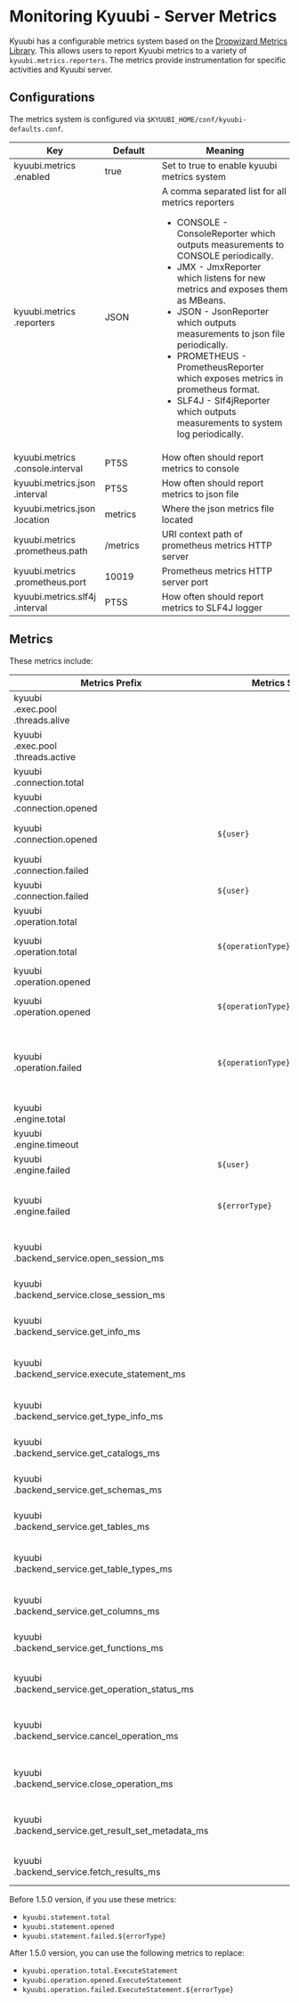 <!--
 - Licensed to the Apache Software Foundation (ASF) under one or more
 - contributor license agreements.  See the NOTICE file distributed with
 - this work for additional information regarding copyright ownership.
 - The ASF licenses this file to You under the Apache License, Version 2.0
 - (the "License"); you may not use this file except in compliance with
 - the License.  You may obtain a copy of the License at
 -
 -   http://www.apache.org/licenses/LICENSE-2.0
 -
 - Unless required by applicable law or agreed to in writing, software
 - distributed under the License is distributed on an "AS IS" BASIS,
 - WITHOUT WARRANTIES OR CONDITIONS OF ANY KIND, either express or implied.
 - See the License for the specific language governing permissions and
 - limitations under the License.
 -->

# Monitoring Kyuubi - Server Metrics

Kyuubi has a configurable metrics system based on the [Dropwizard Metrics Library](https://metrics.dropwizard.io/).
This allows users to report Kyuubi metrics to a variety of `kyuubi.metrics.reporters`. 
The metrics provide instrumentation for specific activities and Kyuubi server.

## Configurations

The metrics system is configured via `$KYUUBI_HOME/conf/kyuubi-defaults.conf`.

Key | Default | Meaning | Type | Since
--- | --- | --- | --- | ---
kyuubi\.metrics<br>\.enabled|<div style='width: 65pt;word-wrap: break-word;white-space: normal'>true</div>|<div style='width: 170pt;word-wrap: break-word;white-space: normal'>Set to true to enable kyuubi metrics system</div>|<div style='width: 30pt'>boolean</div>|<div style='width: 20pt'>1.2.0</div>
kyuubi\.metrics<br>\.reporters|<div style='width: 65pt;word-wrap: break-word;white-space: normal'>JSON</div>|<div style='width: 170pt;word-wrap: break-word;white-space: normal'>A comma separated list for all metrics reporters<ul> <li>CONSOLE - ConsoleReporter which outputs measurements to CONSOLE periodically.</li> <li>JMX - JmxReporter which listens for new metrics and exposes them as MBeans.</li>  <li>JSON - JsonReporter which outputs measurements to json file periodically.</li> <li>PROMETHEUS - PrometheusReporter which exposes metrics in prometheus format.</li> <li>SLF4J - Slf4jReporter which outputs measurements to system log periodically.</li></ul></div>|<div style='width: 30pt'>seq</div>|<div style='width: 20pt'>1.2.0</div>
kyuubi\.metrics<br>\.console\.interval|<div style='width: 65pt;word-wrap: break-word;white-space: normal'>PT5S</div>|<div style='width: 170pt;word-wrap: break-word;white-space: normal'>How often should report metrics to console</div>|<div style='width: 30pt'>duration</div>|<div style='width: 20pt'>1.2.0</div>
kyuubi\.metrics\.json<br>\.interval|<div style='width: 65pt;word-wrap: break-word;white-space: normal'>PT5S</div>|<div style='width: 170pt;word-wrap: break-word;white-space: normal'>How often should report metrics to json file</div>|<div style='width: 30pt'>duration</div>|<div style='width: 20pt'>1.2.0</div>
kyuubi\.metrics\.json<br>\.location|<div style='width: 65pt;word-wrap: break-word;white-space: normal'>metrics</div>|<div style='width: 170pt;word-wrap: break-word;white-space: normal'>Where the json metrics file located</div>|<div style='width: 30pt'>string</div>|<div style='width: 20pt'>1.2.0</div>
kyuubi\.metrics<br>\.prometheus\.path|<div style='width: 65pt;word-wrap: break-word;white-space: normal'>/metrics</div>|<div style='width: 170pt;word-wrap: break-word;white-space: normal'>URI context path of prometheus metrics HTTP server</div>|<div style='width: 30pt'>string</div>|<div style='width: 20pt'>1.2.0</div>
kyuubi\.metrics<br>\.prometheus\.port|<div style='width: 65pt;word-wrap: break-word;white-space: normal'>10019</div>|<div style='width: 170pt;word-wrap: break-word;white-space: normal'>Prometheus metrics HTTP server port</div>|<div style='width: 30pt'>int</div>|<div style='width: 20pt'>1.2.0</div>
kyuubi\.metrics\.slf4j<br>\.interval|<div style='width: 65pt;word-wrap: break-word;white-space: normal'>PT5S</div>|<div style='width: 170pt;word-wrap: break-word;white-space: normal'>How often should report metrics to SLF4J logger</div>|<div style='width: 30pt'>duration</div>|<div style='width: 20pt'>1.2.0</div>

## Metrics

These metrics include:

Metrics Prefix | Metrics Suffix | Type | Since | Description
---|---|---|---|---
kyuubi<br/>.exec.pool<br/>.threads.alive  | | gauge | 1.2.0 |<div style='width: 150pt;word-wrap: break-word;white-space: normal'> threads keepAlive in the backend executive thread pool</div>
kyuubi<br/>.exec.pool<br/>.threads.active | | gauge | 1.2.0 |<div style='width: 150pt;word-wrap: break-word;white-space: normal'> threads active in the backend executive thread pool</div>
kyuubi<br/>.connection.total   | | counter | 1.2.0 |<div style='width: 150pt;word-wrap: break-word;white-space: normal'>  cumulative connection count</div>
kyuubi<br/>.connection.opened  | | gauge | 1.2.0 |<div style='width: 150pt;word-wrap: break-word;white-space: normal'> current active connection count</div>
kyuubi<br/>.connection.opened  | `${user}` | counter | 1.2.0 |<div style='width: 150pt;word-wrap: break-word;white-space: normal'> current active connections count requested by a `${user}`</div>
kyuubi<br/>.connection.failed  | | counter | 1.2.0 |<div style='width: 150pt;word-wrap: break-word;white-space: normal'>  cumulative failed connection count</div>
kyuubi<br/>.connection.failed  | `${user}` | counter | 1.2.0 |<div style='width: 150pt;word-wrap: break-word;white-space: normal'> cumulative failed connections for a `${user}`</div>
kyuubi<br/>.operation.total    | | counter | 1.5.0 |<div style='width: 150pt;word-wrap: break-word;white-space: normal'>  cumulative opened operation count</div>
kyuubi<br/>.operation.total    | `${operationType}` | counter | 1.5.0 |<div style='width: 150pt;word-wrap: break-word;white-space: normal'>  cumulative opened count for the operation `${operationType}`</div>
kyuubi<br/>.operation.opened   | | gauge | 1.5.0 |<div style='width: 150pt;word-wrap: break-word;white-space: normal'>  current opened operation count</div>
kyuubi<br/>.operation.opened   | `${operationType}` | counter | 1.5.0 |<div style='width: 150pt;word-wrap: break-word;white-space: normal'>  current opened count for the operation `${operationType}`</div>
kyuubi<br/>.operation.failed   | `${operationType}`.`${errorType}` | counter | 1.5.0 |<div style='width: 150pt;word-wrap: break-word;white-space: normal'>  cumulative failed count for the operation `${operationType}` with a particular `${errorType}`, e.g. `execute_statement.AnalysisException`</div>
kyuubi<br/>.engine.total       | | counter | 1.2.0 |<div style='width: 150pt;word-wrap: break-word;white-space: normal'>  cumulative created engines</div>
kyuubi<br/>.engine.timeout     | | counter | 1.2.0 |<div style='width: 150pt;word-wrap: break-word;white-space: normal'>  cumulative timeout engines</div>
kyuubi<br/>.engine.failed      | `${user}` | counter | 1.2.0 |<div style='width: 150pt;word-wrap: break-word;white-space: normal'>  cumulative explicitly failed engine count for a `${user}`</div>
kyuubi<br/>.engine.failed      | `${errorType}` | counter | 1.2.0 |<div style='width: 150pt;word-wrap: break-word;white-space: normal'> cumulative explicitly failed engine count for a particular `${errorType}`, e.g. `ClassNotFoundException`</div>
kyuubi<br/>.backend_service.open_session_ms            | | histogram | 1.5.0 |<div style='width: 150pt;word-wrap: break-word;white-space: normal'> kyuubi backend service `openSession` method time cost histogram statistics </div>
kyuubi<br/>.backend_service.close_session_ms           | | histogram | 1.5.0 |<div style='width: 150pt;word-wrap: break-word;white-space: normal'> kyuubi backend service `closeSession` method time cost histogram statistics </div>
kyuubi<br/>.backend_service.get_info_ms                | | histogram | 1.5.0 |<div style='width: 150pt;word-wrap: break-word;white-space: normal'> kyuubi backend service `getInfo` method time cost histogram statistics </div>
kyuubi<br/>.backend_service.execute_statement_ms       | | histogram | 1.5.0 |<div style='width: 150pt;word-wrap: break-word;white-space: normal'> kyuubi backend service `executeStatement` method time cost histogram statistics </div>
kyuubi<br/>.backend_service.get_type_info_ms           | | histogram | 1.5.0 |<div style='width: 150pt;word-wrap: break-word;white-space: normal'> kyuubi backend service `getTypeInfo` method time cost histogram statistics </div>
kyuubi<br/>.backend_service.get_catalogs_ms            | | histogram | 1.5.0 |<div style='width: 150pt;word-wrap: break-word;white-space: normal'> kyuubi backend service `getCatalogs` method time cost histogram statistics </div>
kyuubi<br/>.backend_service.get_schemas_ms             | | histogram | 1.5.0 |<div style='width: 150pt;word-wrap: break-word;white-space: normal'> kyuubi backend service `getSchemas` method time cost histogram statistics </div>
kyuubi<br/>.backend_service.get_tables_ms              | | histogram | 1.5.0 |<div style='width: 150pt;word-wrap: break-word;white-space: normal'> kyuubi backend service `getTables` method time cost histogram statistics </div>
kyuubi<br/>.backend_service.get_table_types_ms         | | histogram | 1.5.0 |<div style='width: 150pt;word-wrap: break-word;white-space: normal'> kyuubi backend service `getTableTypes` method time cost histogram statistics </div>
kyuubi<br/>.backend_service.get_columns_ms             | | histogram | 1.5.0 |<div style='width: 150pt;word-wrap: break-word;white-space: normal'> kyuubi backend service `getColumns` method time cost histogram statistics </div>
kyuubi<br/>.backend_service.get_functions_ms           | | histogram | 1.5.0 |<div style='width: 150pt;word-wrap: break-word;white-space: normal'> kyuubi backend service `getFunctions` method time cost histogram statistics </div>
kyuubi<br/>.backend_service.get_operation_status_ms    | | histogram | 1.5.0 |<div style='width: 150pt;word-wrap: break-word;white-space: normal'> kyuubi backend service `getOperationStatus` method time cost histogram statistics </div>
kyuubi<br/>.backend_service.cancel_operation_ms        | | histogram | 1.5.0 |<div style='width: 150pt;word-wrap: break-word;white-space: normal'> kyuubi backend service `cancelOperation` method time cost histogram statistics </div>
kyuubi<br/>.backend_service.close_operation_ms         | | histogram | 1.5.0 |<div style='width: 150pt;word-wrap: break-word;white-space: normal'> kyuubi backend service `closeOperation` method time cost histogram statistics </div>
kyuubi<br/>.backend_service.get_result_set_metadata_ms | | histogram | 1.5.0 |<div style='width: 150pt;word-wrap: break-word;white-space: normal'> kyuubi backend service `getResultSetMetadata` method time cost histogram statistics </div>
kyuubi<br/>.backend_service.fetch_results_ms           | | histogram | 1.5.0 |<div style='width: 150pt;word-wrap: break-word;white-space: normal'> kyuubi backend service `fetchResults` method time cost histogram statistics </div>

Before 1.5.0 version, if you use these metrics:
- `kyuubi.statement.total`
- `kyuubi.statement.opened`
- `kyuubi.statement.failed.${errorType}`

After 1.5.0 version, you can use the following metrics to replace:
- `kyuubi.operation.total.ExecuteStatement`
- `kyuubi.operation.opened.ExecuteStatement`
- `kyuubi.operation.failed.ExecuteStatement.${errorType}`
